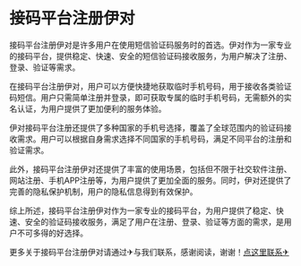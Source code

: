# 接码平台注册伊对

接码平台注册伊对是许多用户在使用短信验证码服务时的首选。伊对作为一家专业的接码平台，提供稳定、快速、安全的短信验证码接收服务，为用户解决了注册、登录、验证等需求。

在接码平台注册伊对，用户可以方便快捷地获取临时手机号码，用于接收各类验证码短信。用户只需简单注册并登录，即可获取专属的临时手机号码，无需额外的实名认证，为用户提供了更加便利的服务体验。

伊对接码平台注册还提供了多种国家的手机号选择，覆盖了全球范围内的验证码接收需求。用户可以根据自身需求选择不同国家的手机号码，满足不同平台的注册和验证需求。

此外，接码平台注册伊对还提供了丰富的使用场景，包括但不限于社交软件注册、网站注册、手机APP注册等，为用户提供了更加全面的服务。同时，伊对还提供了完善的隐私保护机制，用户的隐私信息得到有效保护。

综上所述，接码平台注册伊对作为一家专业的接码平台，为用户提供了稳定、快速、安全的验证码接收服务，满足了用户在注册、登录、验证等方面的需求，是用户不可多得的好选择。

更多关于接码平台注册伊对请通过✈与我们联系，感谢阅读，谢谢！[点这里联系✈](https://acc.k02.cc)